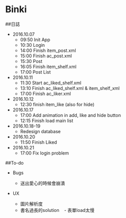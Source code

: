 # Binki
##日誌
- 2016.10.07
    - 09:50 Init App
    - 10:30 Login
    - 14:00 Finish item_post.xml
    - 15:00 Finish ac_post.xml
    - 15:30 Post
    - 16:05 Finish item_shelf.xml
    - 17:00 Post List
- 2016.10.11
    - 11:30 Start ac_liked_shelf.xml
    - 13:10 Finish ac_liked_shelf.xml & item_shelf_xml
    - 17:00 Finish ac_liker.xml
- 2016.10.12
    - 12:30 finish item_like (also for hide)
- 2016.10.17
    - 17:00 Add animation in add, like and hide button
    - 12:15 Finish load main list
- 2016.10.18-19
    - Redesign database
- 2016.10.20
    - 11:50 Finish Liked
- 2016.10.21
    - 17:00 Fix login problem



##To-do

- Bugs    
    - 送出愛心的時候會崩潰
    
- UX
    - 圖片解析度
    - 書名過長的solution
    - 表單load太慢    
